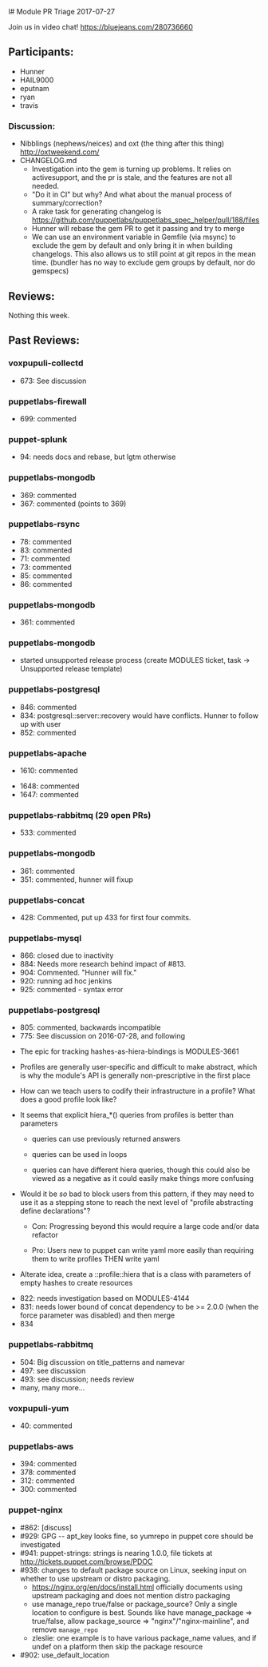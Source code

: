 l# Module PR Triage 2017-07-27

Join us in video chat! https://bluejeans.com/280736660

## Participants:
* Hunner
* HAIL9000
* eputnam
* ryan
* travis

### Discussion:
- Nibblings (nephews/neices) and oxt (the thing after this thing) http://oxtweekend.com/
- CHANGELOG.md
  - Investigation into the gem is turning up problems. It relies on activesupport, and the pr is stale, and the features are not all needed.
  - "Do it in CI" but why? And what about the manual process of summary/correction?
  - A rake task for generating changelog is https://github.com/puppetlabs/puppetlabs_spec_helper/pull/188/files
  - Hunner will rebase the gem PR to get it passing and try to merge
  - We can use an environment variable in Gemfile (via msync) to exclude the gem by default and only bring it in when building changelogs. This also allows us to still point at git repos in the mean time. (bundler has no way to exclude gem groups by default, nor do gemspecs)

## Reviews:
Nothing this week.

## Past Reviews:
### voxpupuli-collectd
* 673: See discussion

### puppetlabs-firewall
* 699: commented

### puppet-splunk
* 94: needs docs and rebase, but lgtm otherwise

### puppetlabs-mongodb
* 369: commented
* 367: commented (points to 369)

### puppetlabs-rsync
* 78: commented
* 83: commented
* 71: commented
* 73: commented
* 85: commented
* 86: commented

### puppetlabs-mongodb
* 361: commented

### puppetlabs-mongodb
* started unsupported release process (create MODULES ticket, task -> Unsupported release template)

### puppetlabs-postgresql
* 846: commented
* 834: postgresql::server::recovery would have conflicts. Hunner to follow up with user
* 852: commented

### puppetlabs-apache
* 1610: commented
- 1648: commented
- 1647: commented

### puppetlabs-rabbitmq (29 open PRs)
* 533: commented

### puppetlabs-mongodb
* 361: commented
* 351: commented, hunner will fixup

### puppetlabs-concat
* 428: Commented, put up 433 for first four commits.

### puppetlabs-mysql
* 866: closed due to inactivity
* 884: Needs more research behind impact of #813.
* 904: Commented. "Hunner will fix."
* 920: running ad hoc jenkins
* 925: commented - syntax error

### puppetlabs-postgresql
* 805: commented, backwards incompatible
* 775: See discussion on 2016-07-28, and following
- The epic for tracking hashes-as-hiera-bindings is MODULES-3661
- Profiles are generally user-specific and difficult to make abstract, which is why the module's API is generally non-prescriptive in the first place
- How can we teach users to codify their infrastructure in a profile? What does a good profile look like?
- It seems that explicit hiera_*() queries from profiles is better than parameters

    - queries can use previously returned answers

    - queries can be used in loops

    - queries can have different hiera queries, though this could also be viewed as a negative as it could easily make things more confusing

- Would it be *so* bad to block users from this pattern, if they may need to use it as a stepping stone to reach the next level of "profile abstracting define declarations"?

    - Con: Progressing beyond this would require a large code and/or data refactor

    - Pro: Users new to puppet can write yaml more easily than requiring them to write profiles THEN write yaml

- Alterate idea, create a <module name>::profile::hiera that is a class with parameters of empty hashes to create resources
* 822: needs investigation based on MODULES-4144
* 831: needs lower bound of concat dependency to be >= 2.0.0 (when the force parameter was disabled) and then merge
* 834


    
### puppetlabs-rabbitmq
* 504: Big discussion on title_patterns and namevar
* 497: see discussion
* 493: see discussion; needs review
* many, many more...

### voxpupuli-yum
* 40: commented

### puppetlabs-aws
* 394: commented
* 378: commented
* 312: commented
* 300: commented

### puppet-nginx
* #862: [discuss]
* #929: GPG -- apt_key looks fine, so yumrepo in puppet core should be investigated
* #941: puppet-strings: strings is nearing 1.0.0, file tickets at http://tickets.puppet.com/browse/PDOC
* #938: changes to default package source on Linux, seeking input on whether to use upstream or distro packaging.
  * https://nginx.org/en/docs/install.html officially documents using upstream packaging and does not mention distro packaging
  * use manage_repo true/false or package_source? Only a single location to configure is best. Sounds like have manage_package => true/false, allow package_source => "nginx"/"nginx-mainline", and remove `manage_repo`
  * zleslie: one example is to have various package_name values, and if undef on a platform then skip the package resource
* #902: use_default_location


